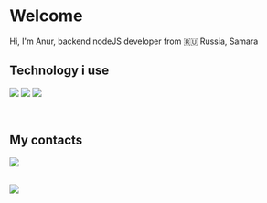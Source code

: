 <h1> Welcome</h1>

Hi, I'm Anur, backend nodeJS developer from 🇷🇺 Russia, Samara

## Technology i use

<p>
<img src='https://img.shields.io/badge/JavaScript-F7DF1E?style=for-the-badge&logo=javascript&logoColor=black'>
<img src='https://img.shields.io/badge/Node.js-43853D?style=for-the-badge&logo=node.js&logoColor=white'>
<img src='https://img.shields.io/badge/TypeScript-007ACC?style=for-the-badge&logo=typescript&logoColor=white'>
</p>

<br/>

## My contacts

<a href='https://t.me/anuritto'><img src='https://img.shields.io/badge/Telegram-2CA5E0?style=for-the-badge&logo=telegram&logoColor=white'></a>

<br/>

<img src='https://github-readme-stats.vercel.app/api?username=anuritto&theme=blue-green'>
